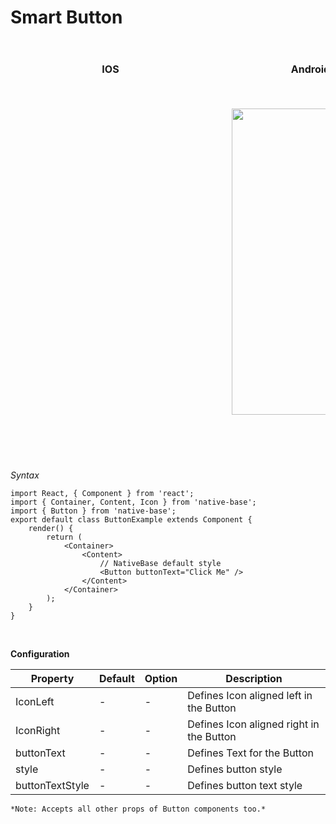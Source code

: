 # Smart Button

<br />
    <table>
      <thead>
        <tr style="border-style: hidden">
          <th style="border-style: hidden; padding-right: 34px;">IOS</th>
          <th style="padding-right: 140px;">Android</th>
        </tr>
      </thead>
      <thead>
        <tr style="border-style: hidden">
          <th style="border-style: hidden">
            <div style="background: url(https://docs-v2.nativebase.io/docs/assets/iphone.png) no-repeat; padding: 63px 20px 100px 18px; width: 292px"><img src="{{('https://docs-v2.nativebase.io/docs/assets/ios/components/button.png')}}" alt="" /></div></th>
          <th><div style="background: url(https://docs-v2.nativebase.io/docs/assets/android.png) no-repeat; padding: 45px 118px 68px 0px; background-size: 292px 576px;"><img height="490px" width="266px" src="{{('https://docs-v2.nativebase.io/docs/assets/android/components/button.png')}}" alt="" /></div></th>
        </tr>
      </thead>
    </table>

*Syntax*

<pre class="line-numbers"><code class="language-jsx">import React, { Component } from 'react';
import { Container, Content, Icon } from 'native-base';
import { Button } from 'native-base';
export default class ButtonExample extends Component {
    render() {
        return (
            &lt;Container>
                &lt;Content>
                    // NativeBase default style
                    &lt;Button buttonText="Click Me" />
                &lt;/Content>
            &lt;/Container>
        );
    }
}</code></pre><br />

**Configuration**

<table class = "table table-bordered">
        <thead>
            <tr>
                <th>Property</th>
                <th>Default</th>
                <th>Option</th>
                <th width="50%">Description</th>
            </tr>
        </thead>
        <tbody>
            <tr>
                <td>IconLeft</td>
                <td> - </td>
                <td> - </td>
                <td>Defines Icon aligned left in the Button</td>
            </tr>
            <tr>
                <td>IconRight</td>
                <td> - </td>
                <td> - </td>
                <td>Defines Icon aligned right in the Button</td>
            </tr>
            <tr>
                <td>buttonText</td>
                <td> - </td>
                <td> - </td>
                <td>Defines Text for the Button</td>
            </tr>
            <tr>
                <td>style</td>
                <td> - </td>
                <td> - </td>
                <td>Defines button style</td>
            </tr>
            <tr>
                <td>buttonTextStyle</td>
                <td> - </td>
                <td> - </td>
                <td>Defines button text style</td>
            </tr>
        </tbody>
    </table>

    *Note: Accepts all other props of Button components too.*
